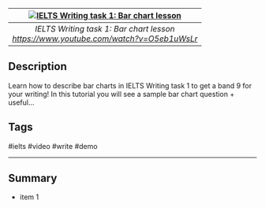 |[![IELTS Writing task 1: Bar chart lesson](https://img.youtube.com/vi/O5eb1uWsLrU/maxresdefault.jpg)](https://www.youtube.com/watch?v=O5eb1uWsLrU)|
|:---:|
|*IELTS Writing task 1: Bar chart lesson<br>https://www.youtube.com/watch?v=O5eb1uWsLr*|


## Description

Learn how to describe bar charts in IELTS Writing task 1 to get a band 9 for your writing! In this tutorial you will see a sample bar chart question + useful...

## Tags

#ielts #video #write #demo

------------------------------------------------------------------------

## Summary
- item 1
